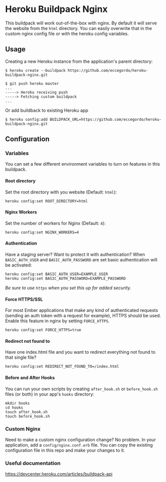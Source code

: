 # Heroku Buildpack Nginx

This buildpack will work out-of-the-box with nginx. 
By default it will serve the website from the `html` directory. 
You can easily overwrite that in the custom nginx config file or with the heroku config variables.

## Usage

Creating a new Heroku instance from the application's parent directory:

    $ heroku create --buildpack https://github.com/eccegordo/heroku-buildpack-nginx.git

    $ git push heroku master
    ...
    -----> Heroku receiving push
    -----> Fetching custom buildpack
    ...

Or add buildback to existing Heroku app

    $ heroku config:add BUILDPACK_URL=https://github.com/eccegordo/heroku-buildpack-nginx.git

## Configuration

### Variables

You can set a few different environment variables to turn on features in this buildpack.

#### Root directory

Set the root directory with you website (Default: `html`):

    heroku config:set ROOT_DIRECTORY=html

#### Nginx Workers

Set the number of workers for Nginx (Default: `4`):

    heroku config:set NGINX_WORKERS=4

#### Authentication

Have a staging server? Want to protect it with authentication? When `BASIC_AUTH_USER` and `BASIC_AUTH_PASSWORD` are set basic authentication will be activated:

    heroku config:set BASIC_AUTH_USER=EXAMPLE_USER
    heroku config:set BASIC_AUTH_PASSWORD=EXAMPLE_PASSWORD

*Be sure to use `https` when you set this up for added security.*

#### Force HTTPS/SSL

For most Ember applications that make any kind of authenticated requests (sending an auth token with a request for example), HTTPS should be used. Enable this feature in nginx by setting `FORCE_HTTPS`.

    heroku config:set FORCE_HTTPS=true

#### Redirect not found to

Have one index.html file and you want to redirect everything not found to that single file?

    heroku config:set REDIRECT_NOT_FOUND_TO=/index.html

#### Before and After Hooks

You can run your own scripts by creating `after_hook.sh` or `before_hook.sh` files (or both) in your app's `hooks` directory:

    mkdir hooks
    cd hooks
    touch after_hook.sh
    touch before_hook.sh

### Custom Nginx

Need to make a custom nginx configuration change? No problem. In your application, add a `config/nginx.conf.erb` file. You can copy the existing configuration file in this repo and make your changes to it.

### Useful documentation

https://devcenter.heroku.com/articles/buildpack-api
